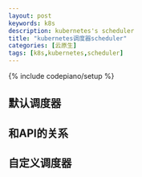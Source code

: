 ```yaml
---
layout: post
keywords: k8s 
description: kubernetes's scheduler
title: "kubernetes调度器scheduler"
categories: [云原生]
tags: [k8s,kubernetes,scheduler]
---
```

{% include codepiano/setup %}

## 默认调度器

## 和API的关系

## 自定义调度器

